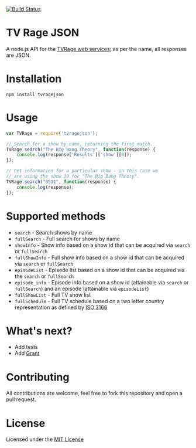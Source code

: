 [![Build Status](https://travis-ci.org/AnSavvides/tvrage-json.png)](https://travis-ci.org/AnSavvides/tvrage-json)

# TV Rage JSON

A node.js API for the [TVRage web services](http://services.tvrage.com/info.php?page=main); as per the name, all responses are JSON.

# Installation

`npm install tvragejson`

# Usage

```js
var TVRage = require('tvragejson');

// Search for a show by name, returning the first match.
TVRage.search("The Big Bang Theory", function(response) {
    console.log(response['Results']['show'][0]);
});

// Get information for a particular show - in this case we
// are using the show ID for "The Big Bang Theory".
TVRage.search("8511", function(response) {
    console.log(response);
});

```

# Supported methods
* `search` - Search shows by name
* `fullSearch` - Full search for shows by name
* `showInfo` - Show info based on a show id that can be acquired via `search` or `fullSearch`
* `fullShowInfo` - Full show info based on a show id that can be acquired via `search` or `fullSearch`
* `episodeList` - Episode list based on a show id that can be acquired via the `search` or `fullSearch`
* `episode_info` - Episode info based on a show id (attainable via `search` or `fullSearch`) and an episode (attainable via `episodeList`)
* `fullShowList` - Full TV show list
* `fullSchedule` - Full TV schedule based on a two letter country representation as defined by [ISO 3166](http://www.iso.org/iso/country_codes)

# What's next?
* Add tests
* Add [Grant](https://github.com/gruntjs/grunt)

# Contributing
All contributions are welcome, feel free to fork this repository and open a pull request.

# License
Licensed under the [MIT License](http://opensource.org/licenses/MIT)